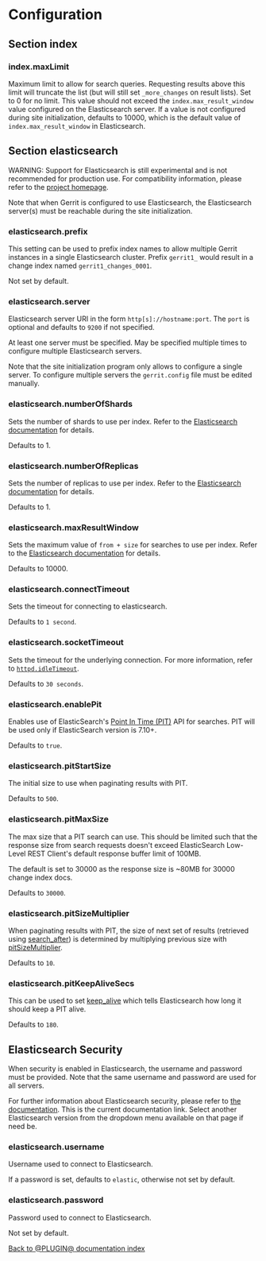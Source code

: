 # Configuration

## Section index

### index.maxLimit

Maximum limit to allow for search queries. Requesting results above this limit will truncate the
list (but will still set `_more_changes` on result lists). Set to 0 for no limit. This value
should not exceed the `index.max_result_window` value configured on the Elasticsearch server. If a
value is not configured during site initialization, defaults to 10000, which is the default value
of `index.max_result_window` in Elasticsearch.

## Section elasticsearch

WARNING: Support for Elasticsearch is still experimental and is not recommended for production
use. For compatibility information, please refer to the [project homepage](https://www.gerritcodereview.com/elasticsearch.html).

Note that when Gerrit is configured to use Elasticsearch, the Elasticsearch
server(s) must be reachable during the site initialization.

### elasticsearch.prefix

This setting can be used to prefix index names to allow multiple Gerrit instances in a single
Elasticsearch cluster. Prefix `gerrit1_` would result in a change index named
`gerrit1_changes_0001`.

Not set by default.

### elasticsearch.server

Elasticsearch server URI in the form `http[s]://hostname:port`. The `port` is optional and defaults
to `9200` if not specified.

At least one server must be specified. May be specified multiple times to configure multiple
Elasticsearch servers.

Note that the site initialization program only allows to configure a single
server. To configure multiple servers the `gerrit.config` file must be edited
manually.

### elasticsearch.numberOfShards

Sets the number of shards to use per index. Refer to the
[Elasticsearch documentation](https://www.elastic.co/guide/en/elasticsearch/reference/current/index-modules.html#_static_index_settings) for details.

Defaults to 1.

### elasticsearch.numberOfReplicas

Sets the number of replicas to use per index. Refer to the
[Elasticsearch documentation](https://www.elastic.co/guide/en/elasticsearch/reference/current/index-modules.html#dynamic-index-settings) for details.

Defaults to 1.

### elasticsearch.maxResultWindow

Sets the maximum value of `from + size` for searches to use per index. Refer to the
[Elasticsearch documentation](https://www.elastic.co/guide/en/elasticsearch/reference/current/index-modules.html#dynamic-index-settings) for details.

Defaults to 10000.

### elasticsearch.connectTimeout

Sets the timeout for connecting to elasticsearch.

Defaults to `1 second`.

### elasticsearch.socketTimeout

Sets the timeout for the underlying connection. For more information, refer to
[`httpd.idleTimeout`](https://gerrit-documentation.storage.googleapis.com/Documentation/3.5.2/config-gerrit.html#httpd.idleTimeout).

Defaults to `30 seconds`.

### elasticsearch.enablePit

Enables use of ElasticSearch's [Point In Time (PIT)](https://www.elastic.co/guide/en/elasticsearch/reference/7.10/point-in-time-api.html)
API for searches. PIT will be used only if ElasticSearch version is 7.10+.

Defaults to `true`.

### elasticsearch.pitStartSize

The initial size to use when paginating results with PIT.

Defaults to `500`.

### elasticsearch.pitMaxSize

The max size that a PIT search can use. This should be limited such that the response
size from search requests doesn't exceed ElasticSearch Low-Level REST Client's default
response buffer limit of 100MB.

The default is set to 30000 as the response size is ~80MB for 30000 change index docs.

Defaults to `30000`.

### elasticsearch.pitSizeMultiplier

When paginating results with PIT, the size of next set of results
(retrieved using [search_after](https://www.elastic.co/guide/en/elasticsearch/reference/current/paginate-search-results.html#search-after))
is determined by multiplying previous size with [pitSizeMultiplier](#elasticsearchpitsizemultiplier).

Defaults to `10`.

### elasticsearch.pitKeepAliveSecs

This can be used to set [keep_alive](https://www.elastic.co/guide/en/elasticsearch/reference/7.10/point-in-time-api.html#point-in-time-keep-alive) which tells Elasticsearch how long it should keep a PIT alive.

Defaults to `180`.


## Elasticsearch Security

When security is enabled in Elasticsearch, the username and password must be provided. Note that
the same username and password are used for all servers.

For further information about Elasticsearch security, please refer to
[the documentation](https://www.elastic.co/guide/en/elasticsearch/reference/current/security-getting-started.html). This is the current documentation link. Select another Elasticsearch version from the dropdown menu available on that page if need be.

### elasticsearch.username

Username used to connect to Elasticsearch.

If a password is set, defaults to `elastic`, otherwise not set by default.

### elasticsearch.password

Password used to connect to Elasticsearch.

Not set by default.

[Back to @PLUGIN@ documentation index][index]

[index]: index.html
